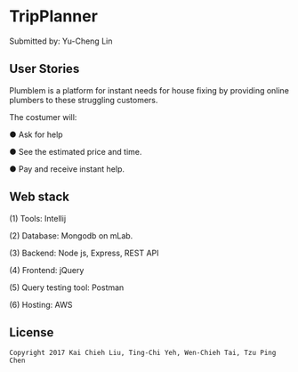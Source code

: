 # TripPlanner

Submitted by: Yu-Cheng Lin

## User Stories
Plumblem is a platform for instant needs for house fixing by providing online plumbers to these struggling customers.

The costumer will:

● Ask for help

● See the estimated price and time.

● Pay and receive instant help.

## Web stack
(1) Tools: Intellij

(2) Database: Mongodb on mLab.

(3) Backend: Node js, Express, REST API

(4) Frontend: jQuery

(5) Query testing tool: Postman

(6) Hosting: AWS

## License

    Copyright 2017 Kai Chieh Liu, Ting-Chi Yeh, Wen-Chieh Tai, Tzu Ping Chen
